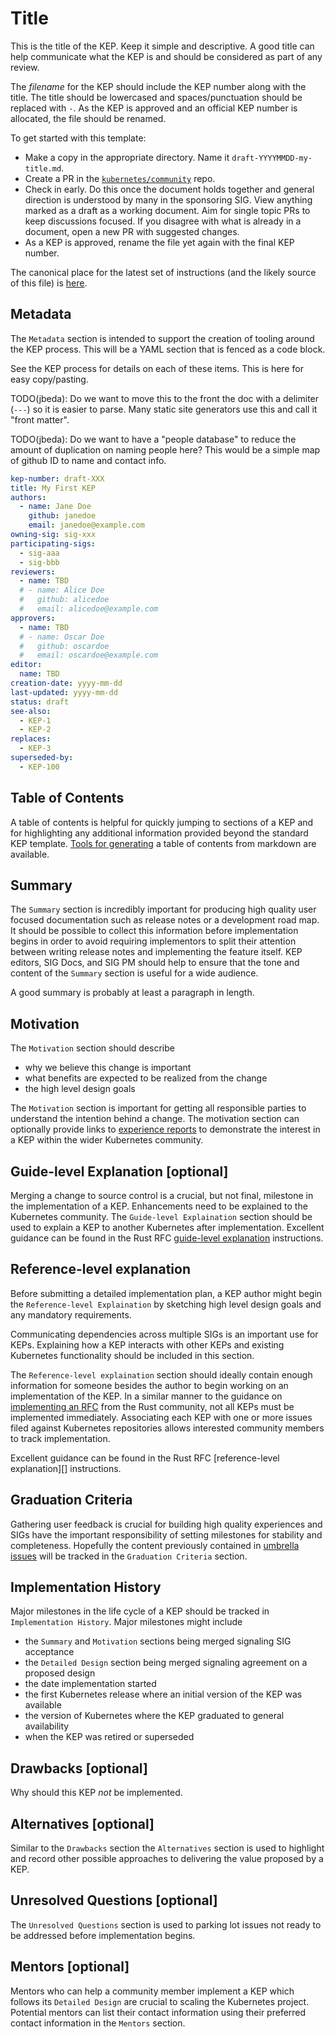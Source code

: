 # Title

This is the title of the KEP.  Keep it simple and descriptive. A good title can
help communicate what the KEP is and should be considered as part of any review.

The *filename* for the KEP should include the KEP number along with the title.
The title should be lowercased and spaces/punctuation should be replaced with
`-`. As the KEP is approved and an official KEP number is allocated, the file
should be renamed.

To get started with this template:
* Make a copy in the appropriate directory.  Name it `draft-YYYYMMDD-my-title.md`.
* Create a PR in the
  [`kubernetes/community`](https://github.com/kubernetes/community) repo.
* Check in early.  Do this once the document holds together and general
  direction is understood by many in the sponsoring SIG. View anything marked as
  a draft as a working document.  Aim for single topic PRs to keep discussions
  focused. If you disagree with what is already in a document, open a new PR
  with suggested changes.
* As a KEP is approved, rename the file yet again with the final KEP number.

The canonical place for the latest set of instructions (and the likely source of
this file) is
[here](https://github.com/kubernetes/community/blob/master/contributors/design-proposals/architecture/0000-kep-template.md).

## Metadata

The `Metadata` section is intended to support the creation of tooling around the
KEP process.  This will be a YAML section that is fenced as a code block.

See the KEP process for details on each of these items.  This is here for easy
copy/pasting.

TODO(jbeda): Do we want to move this to the front the doc with a delimiter
(`---`) so it is easier to parse.  Many static site generators use this and call
it "front matter".

TODO(jbeda): Do we want to have a "people database" to reduce the amount of
duplication on naming people here?  This would be a simple map of github ID to
name and contact info.

```yaml
kep-number: draft-XXX
title: My First KEP
authors:
  - name: Jane Doe
    github: janedoe
    email: janedoe@example.com
owning-sig: sig-xxx
participating-sigs:
  - sig-aaa
  - sig-bbb
reviewers:
  - name: TBD
  # - name: Alice Doe
  #   github: alicedoe
  #   email: alicedoe@example.com
approvers:
  - name: TBD
  # - name: Oscar Doe
  #   github: oscardoe
  #   email: oscardoe@example.com
editor:
  name: TBD
creation-date: yyyy-mm-dd
last-updated: yyyy-mm-dd
status: draft
see-also:
  - KEP-1
  - KEP-2
replaces:
  - KEP-3
superseded-by:
  - KEP-100
```

## Table of Contents

A table of contents is helpful for quickly jumping to sections of a KEP and for
highlighting any additional information provided beyond the standard KEP
template. [Tools for generating][] a table of contents from markdown are
available.

[Tools for generating]: https://github.com/ekalinin/github-markdown-toc

## Summary

The `Summary` section is incredibly important for producing high quality user
focused documentation such as release notes or a development road map. It should
be possible to collect this information before implementation begins in order
to avoid requiring implementors to split their attention between writing
release notes and implementing the feature itself. KEP editors, SIG Docs, and
SIG PM should help to ensure that the tone and content of the `Summary` section
is useful for a wide audience.

A good summary is probably at least a paragraph in length.

## Motivation

The `Motivation` section should describe

- why we believe this change is important
- what benefits are expected to be realized from the change
- the high level design goals

The `Motivation` section is important for getting all responsible parties to
understand the intention behind a change. The motivation section can optionally
provide links to [experience reports][] to demonstrate the interest in a KEP
within the wider Kubernetes community.

[experience reports]: https://github.com/golang/go/wiki/ExperienceReports

## Guide-level Explanation [optional]

Merging a change to source control is a crucial, but not final, milestone in
the implementation of a KEP. Enhancements need to be explained to the Kubernetes
community. The `Guide-level Explaination` section should be used to explain a
KEP to another Kubernetes after implementation. Excellent guidance can be
found in the Rust RFC [guide-level explanation][] instructions.


[guide-level explanation]: https://github.com/rust-lang/rfcs/blob/master/0000-template.md#guide-level-explanation


## Reference-level explanation

Before submitting a detailed implementation plan, a KEP author might begin the
`Reference-level Explaination` by sketching high level design goals and any
mandatory requirements.

Communicating dependencies across multiple SIGs is an important use for KEPs.
Explaining how a KEP interacts with other KEPs and existing Kubernetes
functionality should be included in this section.

The `Reference-level explaination` section should ideally contain enough
information for someone besides the author to begin working on an implementation
of the KEP. In a similar manner to the guidance on [implementing an RFC][] from
the Rust community, not all KEPs must be implemented immediately. Associating
each KEP with one or more issues filed against Kubernetes repositories allows
interested community members to track implementation.

Excellent guidance can be found in the Rust RFC [reference-level explanation][]
instructions.

[reference-level explaination]: https://github.com/rust-lang/rfcs/blob/master/0000-template.md#reference-level-explanation

[implementing an RFC]: https://github.com/rust-lang/rfcs/blob/master/README.md#implementing-an-rfc

## Graduation Criteria

Gathering user feedback is crucial for building high quality experiences and
SIGs have the important responsibility of setting milestones for stability
and completeness. Hopefully the content previously contained in
[umbrella issues][] will be tracked in the `Graduation Criteria` section.

[umbrella issues]: https://github.com/kubernetes/kubernetes/issues/42752

## Implementation History

Major milestones in the life cycle of a KEP should be tracked in
`Implementation History`. Major milestones might include

- the `Summary` and `Motivation` sections being merged signaling SIG acceptance
- the `Detailed Design` section being merged signaling agreement on a proposed
  design
- the date implementation started
- the first Kubernetes release where an initial version of the KEP was available
- the version of Kubernetes where the KEP graduated to general availability
- when the KEP was retired or superseded

## Drawbacks [optional]

Why should this KEP _not_ be implemented.

## Alternatives [optional]

Similar to the `Drawbacks` section the `Alternatives` section is used to
highlight and record other possible approaches to delivering the value proposed
by a KEP.

## Unresolved Questions [optional]

The `Unresolved Questions` section is used to parking lot issues not ready to be
addressed before implementation begins.

## Mentors [optional]

Mentors who can help a community member implement a KEP which follows its
`Detailed Design` are crucial to scaling the Kubernetes project. Potential
mentors can list their contact information using their preferred contact
information in the `Mentors` section.
